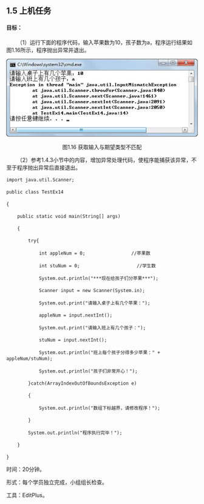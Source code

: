## 1.5  上机任务


#### 目标：

 



&emsp;&emsp;（1）运行下面的程序代码，输入苹果数为10，孩子数为a，程序运行结果如图1.16所示，程序抛出异常并退出。


<p align="center"><img src="../../img/d1z/tu1.16.png" /></p>   
<p align="center">图1.16  获取输入与期望类型不匹配</p>   



&emsp;&emsp;（2）参考1.4.3小节中的内容，增加异常处理代码，使程序能捕获该异常，不至于程序抛出异常后直接退出。


```
import java.util.Scanner;

public class TestEx14

{

    public static void main(String[] args) 

    {

        try{

            int appleNum = 0;                 //苹果数

            int stuNum = 0;                     //学生数

            System.out.println("***现在给孩子们分苹果***");

            Scanner input = new Scanner(System.in);

            System.out.print("请输入桌子上有几个苹果：");

            appleNum = input.nextInt();

            System.out.print("请输入班上有几个孩子：");

            stuNum = input.nextInt();

            System.out.println("班上每个孩子分得多少苹果：" + appleNum/stuNum);

            System.out.println("孩子们非常开心！");

        }catch(ArrayIndexOutOfBoundsException e)

        {

            System.out.println("数组下标越界，请修改程序！");

        }

        System.out.println("程序执行完毕！");

    }

}
```




时间：20分钟。

 



形式：每个学员独立完成，小组组长检查。

 



工具：EditPlus。

 

 

 


